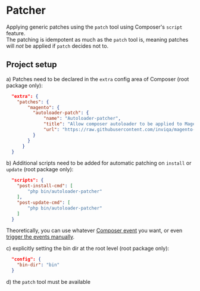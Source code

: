 # Patcher
Applying generic patches using the `patch` tool using Composer's `script` feature.  
The patching is idempotent as much as the `patch` tool is, meaning patches will _not_ be applied if `patch` decides not to.

## Project setup

a) Patches need to be declared in the `extra` config area of Composer (root package only):
```json
  "extra": {
    "patches": {
        "magento": {
          "autoloader-patch": {
              "name": "Autoloader-patcher",
              "title": "Allow composer autoloader to be applied to Mage.php",
              "url": "https://raw.githubusercontent.com/inviqa/magento-patches/magento-composer-autoloader-patch/composer-autoloader/0001-Adding-Composer-autoloader-to-Mage.patch?token=token"
          }
        }
      }
  }
```

b) Additional scripts need to be added for automatic patching on `install` or `update` (root package only):
```json
  "scripts": {
    "post-install-cmd": [
        "php bin/autoloader-patcher"
    ],
    "post-update-cmd": [
        "php bin/autoloader-patcher"
    ]
  }
```
Theoretically, you can use whatever [Composer event](https://getcomposer.org/doc/articles/scripts.md#event-names) you want, 
or even [trigger the events manually](https://getcomposer.org/doc/articles/scripts.md#running-scripts-manually).

c) explicitly setting the bin dir at the root level (root package only):
```json
  "config": {
    "bin-dir": "bin"
  }
```

d) the `patch` tool must be available
